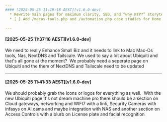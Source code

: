 ```yaml
---
#### [2025-05-25 11:19:18 AEST][v1.6.0-dev]
  * Rewrite main pages for maximum clarity, SEO, and “why KTP?” storytelling.
  * [ ] Add /macos-tools.php and /automation.php case studies for Home Assistant and real client work.

---
```

#### [2025-05-25 11:37:16 AEST][v1.6.0-dev]
We need to really Enhance Small Biz and it needs to link to Mac Mac-Os tools, Nas, NextDNS and Tailscale. We used to say a lot about Ubiquiti and that's all gone at the moment?  We probably need a seperate page on Ubiquiti and the them of NextDNS and Tailscale need to be updated

---
#### [2025-05-25 11:41:33 AEST][v1.6.0-dev]
We should probably grab the icons or logos for everything as well.  With the new Ubiquiti page It's not dream machine pro there should be a section on Cloud gateways, networking and WIFI7 with a link, Security Cameras with infasys on AI cams and maybe integration with NAS and another section on Access Controls with a blurb on License plate and facial recognition

